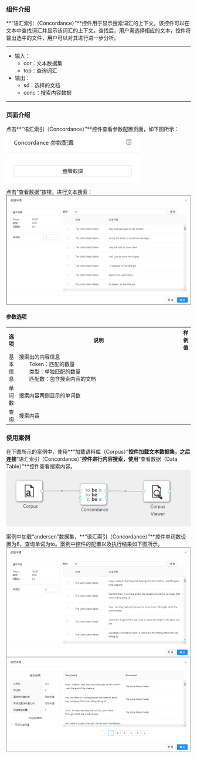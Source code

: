 ### 组件介绍
**“语汇索引（Concordance）”**控件用于显示搜索词汇的上下文，该控件可以在文本中查找词汇并显示该词汇的上下文。查找后，用户需选择相应的文本，控件将输出选中的文件，用户可以对其进行进一步分析。
<hr/>

- 输入：
  - cor：文本数据集
  - top：查询词汇
- 输出：
  - sd：选择的文档
  - conc：搜索内容数据

<hr/>


### 页面介绍
点击**“语汇索引（Concordance）”**控件查看参数配置页面，如下图所示：  
![param](/img/aistudio/text-mining/concordance/param.png)

点击“查看数据”按钮，进行文本搜索：
![interaction](/img/aistudio/text-mining/concordance/interaction.png)

#### 参数选项
<table>
  <tr>
    <th>选项</th>
    <th width="650">说明</th>
    <th>样例值</th>
  </tr>
  <tr>
      <td>基本信息</td> 
      <td>
      搜索出的内容信息 <br/>
      &emsp;&emsp;Token：匹配的数量 <br/>
      &emsp;&emsp;类型：单独匹配的数量<br/>
      &emsp;&emsp;匹配数：包含搜索内容的文档
      </td> 
      <td></td>
  </tr>
  <tr>
      <td>单词数</td> 
      <td>
      搜索内容两侧显示的单词数
      </td> 
      <td></td>
  </tr>
  <tr>
      <td>查询</td> 
      <td>
      搜索内容
      </td> 
      <td></td>
  </tr>
</table>

### 使用案例
在下图所示的案例中，使用**“加载语料库（Corpus）”**控件加载文本数据集，之后连接**“语汇索引（Concordance）”**控件进行内容搜索，使用**“查看数据（Data Table）”**控件查看搜索内容。  
![workflow](/img/aistudio/text-mining/concordance/workflow.png)

案例中加载“andersen”数据集，**“语汇索引（Concordance）”**控件单词数设置为8，查询单词为to。案例中控件的配置以及执行结果如下图所示。  
![workflow-result](/img/aistudio/text-mining/concordance/workflow-result.png)